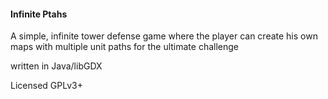 <h4>Infinite Ptahs</h4>
<p>A simple, infinite tower defense game where the player can create his own maps with multiple unit paths for the ultimate challenge</p>
<p>written in Java/libGDX</p>
<p>Licensed GPLv3+</p>

